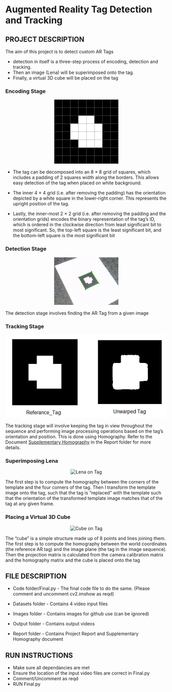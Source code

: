 # Augmented Reality Tag Detection and Tracking


## **PROJECT DESCRIPTION**

The aim of this project is to detect custom AR Tags 
- detection in itself is a three-step process of encoding, detection and tracking.
- Then an image (Lena) will be superimposed onto the tag. 
- Finally, a virtual 3D cube will be placed on the tag

### Encoding Stage

<p align="center">
  <img src="/Images/ref_marker_grid.png" alt="Reference Marker">
</p>

 
- The tag can be decomposed into an 8 × 8 grid of squares, which includes a padding of 2 squares width
along the borders. This allows easy detection of the tag when placed on white background.

- The inner 4 × 4 grid (i.e. after removing the padding) has the orientation depicted by a white square in
the lower-right corner. This represents the upright position of the tag.

- Lastly, the inner-most 2 × 2 grid (i.e. after removing the padding and the orientation grids) encodes the
binary representation of the tag’s ID, which is ordered in the clockwise direction from least significant bit
to most significant. So, the top-left square is the least significant bit, and the bottom-left square is the
most significant bit

### Detection Stage

<p align="center">
  <img src="/Images/Detection.png" alt="Detect Tag" width="200"/>
</p>

The detection stage involves finding the AR Tag from a given image 

### Tracking Stage

<p align="center">
  <img src="/Images/track.png" alt="Track Tag">
</p>

The tracking stage will involve keeping the tag in view throughout the sequence and performing image processing operations based on the tag’s orientation and position. This is done using Homography. Refer to the Document [Supplementary Homography](https://github.com/adheeshc/Augmented-Reality-Tag-Detection-and-Tracking/blob/master/Report/Supplementary_Homography.pdf)
in the Report folder for more details.

### Superimposing Lena

<p align="center">
  <img src="/Images/Lena_on_Tag.gif" alt="Lena on Tag">
</p>

The first step is to compute the homography between the corners of the template and the four corners of the tag.
Then I transform the template image onto the tag, such that the tag is “replaced” with the template such that the orientation of the transformed template image matches that of the tag at any given frame.

### Placing a Virtual 3D Cube

<p align="center">
  <img src="/Images/Cube_on_Tag.gif" alt="Cube on Tag">
</p>

The “cube” is a simple structure made up of 8 points and lines joining them. 
The first step is to compute the homography between the world coordinates (the reference AR tag) and the image plane (the tag in the image sequence). 
Then the projection matrix is calculated from the camera calibration matrix and the homography matrix and the cube is placed onto the tag


## **FILE DESCRIPTION**

- Code folder/Final.py - The final code file to do the same. (Please comment and uncomment cv2.imshow as reqd)

- Datasets folder - Contains 4 video input files 

- Images folder - Contains images for github use (can be ignored)

- Output folder - Contains output videos

- Report folder - Contains Project Report and Supplementary Homography document

## **RUN INSTRUCTIONS**

- Make sure all dependancies are met
- Ensure the location of the input video files are correct in Final.py
- Comment/Uncomment as reqd
- RUN Final.py
